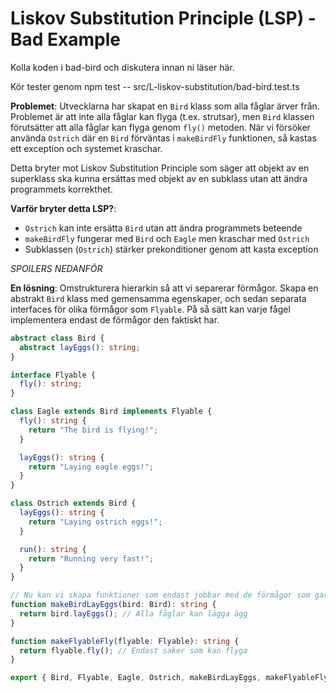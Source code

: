 # Liskov Substitution Principle (LSP) - Bad Example

Kolla koden i bad-bird och diskutera innan ni läser här.

Kör tester genom npm test -- src/L-liskov-substitution/bad-bird.test.ts

**Problemet**: Utvecklarna har skapat en `Bird` klass som alla fåglar ärver från. Problemet är att inte alla fåglar kan flyga (t.ex. strutsar), men `Bird` klassen förutsätter att alla fåglar kan flyga genom `fly()` metoden. När vi försöker använda `Ostrich` där en `Bird` förväntas i `makeBirdFly` funktionen, så kastas ett exception och systemet kraschar.

Detta bryter mot Liskov Substitution Principle som säger att objekt av en superklass ska kunna ersättas med objekt av en subklass utan att ändra programmets korrekthet.

**Varför bryter detta LSP?**:

- `Ostrich` kan inte ersätta `Bird` utan att ändra programmets beteende
- `makeBirdFly` fungerar med `Bird` och `Eagle` men kraschar med `Ostrich`
- Subklassen (`Ostrich`) stärker prekonditioner genom att kasta exception

_SPOILERS NEDANFÖR_

**En lösning**: Omstrukturera hierarkin så att vi separerar förmågor. Skapa en abstrakt `Bird` klass med gemensamma egenskaper, och sedan separata interfaces för olika förmågor som `Flyable`. På så sätt kan varje fågel implementera endast de förmågor den faktiskt har.

```typescript
abstract class Bird {
  abstract layEggs(): string;
}

interface Flyable {
  fly(): string;
}

class Eagle extends Bird implements Flyable {
  fly(): string {
    return "The bird is flying!";
  }

  layEggs(): string {
    return "Laying eagle eggs!";
  }
}

class Ostrich extends Bird {
  layEggs(): string {
    return "Laying ostrich eggs!";
  }

  run(): string {
    return "Running very fast!";
  }
}

// Nu kan vi skapa funktioner som endast jobbar med de förmågor som garanterat finns
function makeBirdLayEggs(bird: Bird): string {
  return bird.layEggs(); // Alla fåglar kan lägga ägg
}

function makeFlyableFly(flyable: Flyable): string {
  return flyable.fly(); // Endast saker som kan flyga
}

export { Bird, Flyable, Eagle, Ostrich, makeBirdLayEggs, makeFlyableFly };
```
